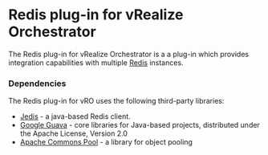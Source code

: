 # Redis plug-in for vRealize Orchestrator

The Redis plug-in for vRealize Orchestrator is a a plug-in which provides integration capabilities with multiple [Redis](http://redis.io/) instances.

### Dependencies
The Redis plug-in for vRO uses the following third-party libraries:
* [Jedis](https://github.com/xetorthio/jedis) - a java-based Redis client.
* [Google Guava](https://github.com/google/guava) - core libraries for Java-based projects, distributed under the Apache License, Version 2.0
* [Apache Commons Pool](https://commons.apache.org/proper/commons-pool/download_pool.cgi) - a library for object pooling